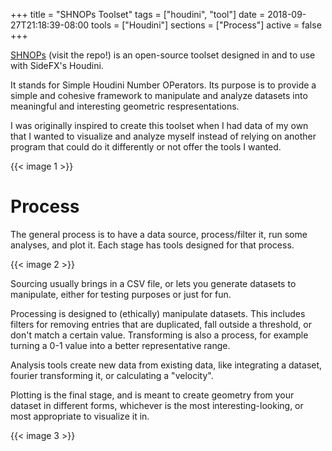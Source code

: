 +++
title = "SHNOPs Toolset"
tags = ["houdini", "tool"]
date = 2018-09-27T21:18:39-08:00
tools = ["Houdini"]
sections = ["Process"]
active = false
+++

[SHNOPs](https://github.com/profbetis/SHNOPs) (visit the repo!) is an open-source toolset designed in and to use with SideFX's Houdini.

It stands for Simple Houdini Number OPerators. Its purpose is to provide a simple and cohesive framework to manipulate and analyze datasets into meaningful and interesting geometric respresentations.

I was originally inspired to create this toolset when I had data of my own that I wanted to visualize and analyze myself instead of relying on another program that could do it differently or not offer the tools I wanted.

{{< image 1 >}}

# Process
The general process is to have a data source, process/filter it, run some analyses, and plot it. Each stage has tools designed for that process.

{{< image 2 >}}

Sourcing usually brings in a CSV file, or lets you generate datasets to manipulate, either for testing purposes or just for fun.

Processing is designed to (ethically) manipulate datasets. This includes filters for removing entries that are duplicated, fall outside a threshold, or don't match a certain value. Transforming is also a process, for example turning a 0-1 value into a better representative range.

Analysis tools create new data from existing data, like integrating a dataset, fourier transforming it, or calculating a "velocity".

Plotting is the final stage, and is meant to create geometry from your dataset in different forms, whichever is the most interesting-looking, or most appropriate to visualize it in.

{{< image 3 >}}
